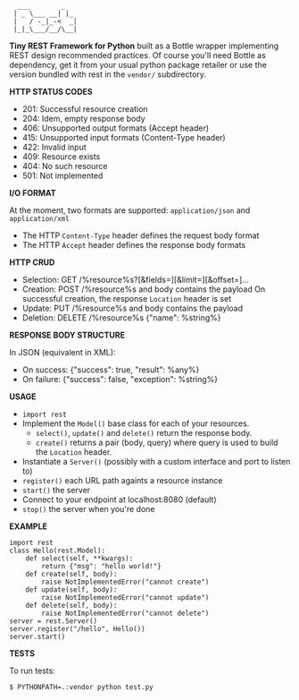 	  ___        _   
	 | _ \___ __| |_ 
	 |   / -_|_-<  _|
	 |_|_\___/__/\__|               

**Tiny REST Framework for Python**
built as a Bottle wrapper implementing REST design recommended practices.
Of course you'll need Bottle as dependency,
get it from your usual python package retailer
or use the version bundled with rest in the `vendor/` subdirectory.

**HTTP STATUS CODES**

  * 201: Successful resource creation
  * 204: Idem, empty response body
  * 406: Unsupported output formats (Accept header)
  * 415: Unsupported input formats (Content-Type header)
  * 422: Invalid input
  * 409: Resource exists
  * 404: No such resource
  * 501: Not implemented

**I/O FORMAT**

At the moment, two formats are supported: `application/json` and `application/xml`
  * The HTTP `Content-Type` header defines the request body format
  * The HTTP `Accept` header defines the response body formats

**HTTP CRUD**

  * Selection: GET /%resource%s?[&fields=][&limit=][&offset=]…
  * Creation:
    POST /%resource%s and body contains the payload
    On successful creation, the response `Location` header is set
  * Update: PUT /%resource%s and body contains the payload
  * Deletion: DELETE /%resource%s {"name": %string%}

**RESPONSE BODY STRUCTURE**

In JSON (equivalent in XML):
  * On success: {"success": true, "result": %any%}
  * On failure: {"success": false, "exception": %string%}

**USAGE**

  - `import rest`
  - Implement the `Model()` base class for each of your resources.
    - `select()`, `update()` and `delete()` return the response body.
    - `create()` returns a pair (body, query) where query is used to build the `Location` header.
  - Instantiate a `Server()` (possibly with a custom interface and port to listen to)
  - `register()` each URL path againts a resource instance
  - `start()` the server
  - Connect to your endpoint at localhost:8080 (default)
  - `stop()` the server when you're done

**EXAMPLE**

	import rest
	class Hello(rest.Model):
		def select(self, **kwargs):
			return {"msg": "hello world!"}
		def create(self, body):
			raise NotImplementedError("cannot create")
		def update(self, body):
			raise NotImplementedError("cannot update")
		def delete(self, body):
			raise NotImplementedError("cannot delete")
	server = rest.Server()
	server.register("/hello", Hello())
	server.start()

**TESTS**

To run tests:

	$ PYTHONPATH=.:vendor python test.py
